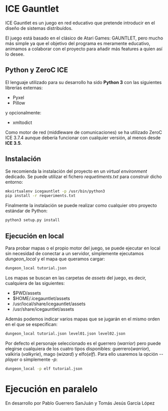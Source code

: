 # ICE Gauntlet

ICE Gauntlet es un juego en red educativo que pretende introducir en el diseño de sistemas distribuídos.

El juego está basado en el clásico de Atari Games: GAUNTLET, pero mucho más simple ya que el objetivo del programa es meramente educativo, animamos a colaborar con el proyecto para añadir más features a quien así lo desee.

## Python y ZeroC ICE

El lenguaje utilizado para su desarrollo ha sido **Python 3** con las siguientes librerías externas:
* Pyxel
* Pillow

y opcionalmente:
* xmltodict

Como motor de red (middleware de comunicaciones) se ha utilizado ZeroC ICE 3.7.4 aunque debería funcionar con cualquier versión, al menos desde **ICE 3.5**.

## Instalación

Se recomienda la instalación del proyecto en un *virtual environment* dedicado. Se puede utilizar el fichero *requetiments.txt* para construír dicho entorno:
```sh
mkvirtualenv icegauntlet -p /usr/bin/python3
pip install -r requeriments.txt
```
Finalmente la instalación se puede realizar como cualquier otro proyecto estándar de Python:
```sh
python3 setup.py install
```

## Ejecución en local

Para probar mapas o el propio motor del juego, se puede ejecutar en local sin necesidad de conectar a un servidor, símplemente ejecutamos *dungeon_local* y el mapa que queramos cargar:
```sh
dungeon_local tutorial.json
```

Los mapas se buscan en las carpetas de *assets* del juego, es decir, cualquiera de las siguientes:
* $PWD/assets
* $HOME/.icegauntlet/assets
* /usr/local/share/icegauntlet/assets
* /usr/share/icegauntlet/assets

Además podemos indicar varios mapas que se jugarán en el mismo orden en el que se especifican:
```sh
dungeon_local tutorial.json level01.json level02.json
```

Por defecto el personaje seleccionado es el guerrero (*warrior*) pero puede elegirse cualquiera de los cuatro tipos disponibles: guerrero(*warrior*), valkiria (*valkyrie*), mago (*wizard*) y elfo(*elf*). Para ello usaremos la opción *--player* o símplemente *-p*:
```sh
dungeon_local -p elf tutorial.json
```
# Ejecución en paralelo

En desarrollo por Pablo Guerrero SanJuán y Tomás Jesús García López
